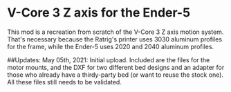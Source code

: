# V-Core 3 Z axis for the Ender-5

This mod is a recreation from scratch of the V-Core 3 Z axis motion system. That's necessary because the Ratrig's printer uses 3030 aluminum profiles for the frame, while the Ender-5 uses 2020 and 2040 aluminum profiles.

##Updates:
May 05th, 2021: Initial upload. Included are the files for the motor mounts, and the DXF for two different bed designs and an adapter for those who already have a thirdy-party bed (or want to reuse the stock one). All these files still needs to be validated.
